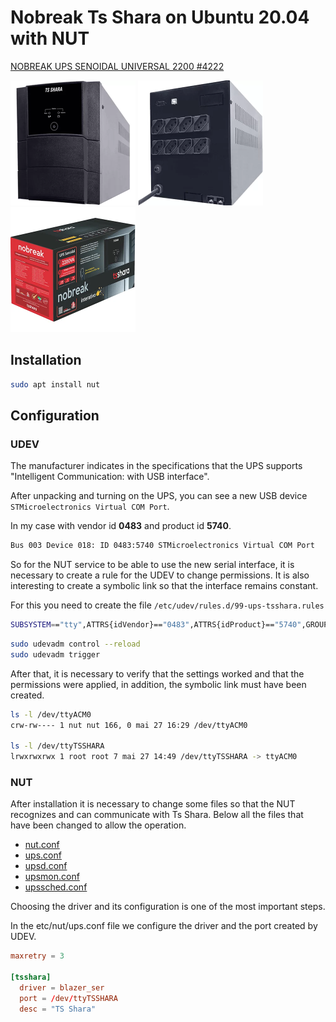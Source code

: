 # Nobreak Ts Shara on Ubuntu 20.04 with NUT

[NOBREAK UPS SENOIDAL UNIVERSAL 2200 #4222](https://tsshara.com.br/produto/nobreak-ups-senoidal-universal-2200-2/)

<img alt="Front panel" src="images/tsshara_front_panel.png" width="200" height="200"> <img alt="Rear panel" src="images/tsshara_rear_panel.png" width="200" height="200"> <img alt="Packaging" src="images/tsshara_packaging.png" width="200" height="200">

## Installation

```bash
sudo apt install nut
```

## Configuration

### UDEV

The manufacturer indicates in the specifications that the UPS supports "Intelligent Communication: with USB interface".

After unpacking and turning on the UPS, you can see a new USB device `STMicroelectronics Virtual COM Port`.

In my case with vendor id **0483** and product id **5740**.

```bash
Bus 003 Device 018: ID 0483:5740 STMicroelectronics Virtual COM Port
```

So for the NUT service to be able to use the new serial interface, it is necessary 
to create a rule for the UDEV to change permissions. 
It is also interesting to create a symbolic link so that the interface remains constant.

For this you need to create the file `/etc/udev/rules.d/99-ups-tsshara.rules`

```bash
SUBSYSTEM=="tty",ATTRS{idVendor}=="0483",ATTRS{idProduct}=="5740",GROUP="nut",OWNER="nut",MODE="0660",SYMLINK+="ttyTSSHARA"
```

```bash
sudo udevadm control --reload
sudo udevadm trigger
```

After that, it is necessary to verify that the settings worked and that 
the permissions were applied, in addition, the symbolic link must have been created.

```bash
ls -l /dev/ttyACM0
crw-rw---- 1 nut nut 166, 0 mai 27 16:29 /dev/ttyACM0

ls -l /dev/ttyTSSHARA
lrwxrwxrwx 1 root root 7 mai 27 14:49 /dev/ttyTSSHARA -> ttyACM0
```

### NUT

After installation it is necessary to change some files so that the NUT recognizes and can communicate with Ts Shara.
Below all the files that have been changed to allow the operation.

- [nut.conf](etc/nut/nut.conf)
- [ups.conf](etc/nut/ups.conf)
- [upsd.conf](etc/nut/upsd.conf)
- [upsmon.conf](etc/nut/upsmon.conf)
- [upssched.conf](etc/nut/upssched.conf)

Choosing the driver and its configuration is one of the most important steps.

In the etc/nut/ups.conf file we configure the driver and the port created by UDEV.

```toml
maxretry = 3

[tsshara]
  driver = blazer_ser
  port = /dev/ttyTSSHARA
  desc = "TS Shara"
```  
